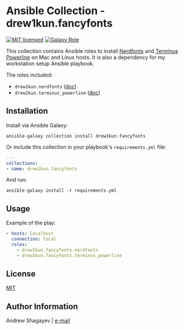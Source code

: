 # Ansible Collection - drew1kun.fancyfonts

[![MIT licensed][mit-badge]][mit-link]
[![Galaxy Role][collection-badge]][galaxy-link]

This collection contains Ansible roles to install [Nerdfonts][nerdfonts] and [Terminus Powerline][terminus-git] on Mac and Linux hosts.
It is also a dependency for my workstation setup Ansible playbook.

The roles included:

  - `drew1kun.nerdfonts` ([doc](https://github.com/drew1kun/ansible-collection-fancyfonts/blob/main/roles/nerdfonts/README.md))
  - `drew1kun.terminus_powerline` ([doc](https://github.com/drew1kun/ansible-collection-fancyfonts/blob/main/roles/terminus_powerline/README.md))

## Installation

Install via Ansible Galaxy:

```
ansible-galaxy collection install drew1kun.fancyfonts
```

Or include this collection in your playbook's `requirements.yml` file:

```yaml
---
collections:
- name: drew1kun.fancyfonts
```
And run:
```
ansible-galaxy install -r requirements.yml
```

## Usage

Example of the play:

```yaml
- hosts: localhost
  connection: local
  roles:
    - drew1kun.fancyfonts.nerdfonts
    - drew1kun.fancyfonts.terminus_powerline
```

## License

[MIT][mit-link]

## Author Information

Andrew Shagayev | [e-mail](mailto:drew-kun@protonmail.com)

[collection-badge]: https://img.shields.io/badge/collection-drew1kun.fancyfonts-green.svg
[galaxy-link]: https://galaxy.ansible.com/drew1kun/fancyfonts

[mit-badge]: https://img.shields.io/badge/license-MIT-blue.svg
[mit-link]: https://raw.githubusercontent.com/drew1kun/ansible-collection-fancyfonts/main/LICENSE

[nerdfonts]: https://nerdfonts.com/

[terminus-git]: https://github.com/drew1kun/terminus_powerline_font_osx
[powerline-git]: https://github.com/powerline/fonts
